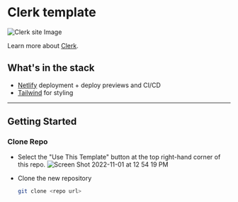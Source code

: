 # Clerk template

![Clerk site Image](https://res.cloudinary.com/dub20ptvt/image/upload/v1665094543/hcmgdw4wyixrorybwuff.png)

Learn more about [Clerk](https://clerk.dev).

## What's in the stack

- [Netlify](https://netlify.com/) deployment + deploy previews and CI/CD
- [Tailwind](https://tailwindcss.com/) for styling

---

## Getting Started

### Clone Repo
- Select the "Use This Template" button at the top right-hand corner of this repo.
![Screen Shot 2022-11-01 at 12 54 19 PM](https://user-images.githubusercontent.com/43764894/199303926-2611a371-7265-43dc-86a7-fed9b2c94bce.png)

- Clone the new repository
   ```sh
   git clone <repo url>

